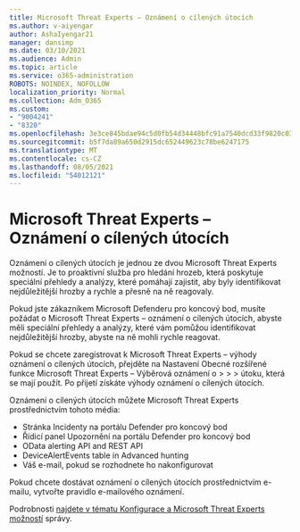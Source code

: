 ```yaml
---
title: Microsoft Threat Experts – Oznámení o cílených útocích
ms.author: v-aiyengar
author: AshaIyengar21
manager: dansimp
ms.date: 03/10/2021
ms.audience: Admin
ms.topic: article
ms.service: o365-administration
ROBOTS: NOINDEX, NOFOLLOW
localization_priority: Normal
ms.collection: Adm_O365
ms.custom:
- "9004241"
- "8320"
ms.openlocfilehash: 3e3ce845bdae94c5d0fb54d34448bfc91a7540dcd33f9820c030406f19108f97
ms.sourcegitcommit: b5f7da89a650d2915dc652449623c78be6247175
ms.translationtype: MT
ms.contentlocale: cs-CZ
ms.lasthandoff: 08/05/2021
ms.locfileid: "54012121"
---
```

# <a name="microsoft-threat-experts---targeted-attack-notification"></a>Microsoft Threat Experts – Oznámení o cílených útocích

Oznámení o cílených útocích je jednou ze dvou Microsoft Threat Experts možností. Je to proaktivní služba pro hledání hrozeb, která poskytuje speciální přehledy a analýzy, které pomáhají zajistit, aby byly identifikovat nejdůležitější hrozby a rychle a přesně na ně reagovaly.

Pokud jste zákazníkem Microsoft Defenderu pro koncový bod, musíte požádat o Microsoft Threat Experts – oznámení o cílených útocích, abyste měli speciální přehledy a analýzy, které vám pomůžou identifikovat nejdůležitější hrozby, abyste na ně mohli rychle reagovat.

Pokud se chcete zaregistrovat k Microsoft Threat Experts – výhody oznámení o cílených útocích, přejděte na Nastavení Obecné rozšířené funkce Microsoft Threat Experts – Výběrová oznámení o  >    >    >   útoku, která se mají použít. Po přijetí získáte výhody oznámení o cílených útocích.

Oznámení o cílených útocích můžete Microsoft Threat Experts prostřednictvím tohoto média:

- Stránka Incidenty na portálu Defender pro koncový bod
- Řídicí panel Upozornění na portálu Defender pro koncový bod
- OData alerting API and REST API
- DeviceAlertEvents table in Advanced hunting
- Váš e-mail, pokud se rozhodnete ho nakonfigurovat

Pokud chcete dostávat oznámení o cílených útocích prostřednictvím e-mailu, vytvořte pravidlo e-mailového oznámení. 

Podrobnosti [najdete v tématu Konfigurace a Microsoft Threat Experts možností](/windows/security/threat-protection/microsoft-defender-atp/configure-microsoft-threat-experts) správy.

